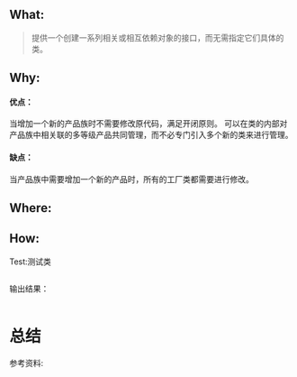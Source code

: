 

## What:

>提供一个创建一系列相关或相互依赖对象的接口，而无需指定它们具体的类。


## Why:
#### 优点：
当增加一个新的产品族时不需要修改原代码，满足开闭原则。
可以在类的内部对产品族中相关联的多等级产品共同管理，而不必专门引入多个新的类来进行管理。

#### 缺点：
当产品族中需要增加一个新的产品时，所有的工厂类都需要进行修改。

## Where:


## How:





Test:测试类
```java

```
输出结果：
```java

```


# 总结</a>

参考资料:
